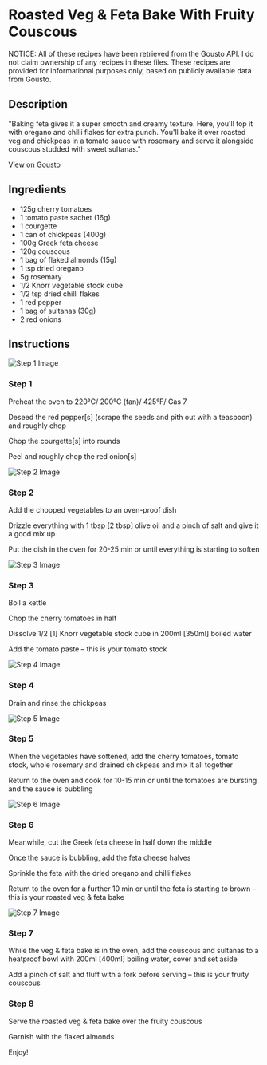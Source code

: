 # Roasted Veg & Feta Bake With Fruity Couscous

NOTICE: All of these recipes have been retrieved from the Gousto API. I do not claim ownership of any recipes in these files. These recipes are provided for informational purposes only, based on publicly available data from Gousto.

## Description

"Baking feta gives it a super smooth and creamy texture. Here, you'll top it with oregano and chilli flakes for extra punch. You'll bake it over roasted veg and chickpeas in a tomato sauce with rosemary and serve it alongside couscous studded with sweet sultanas."

[View on Gousto](https://www.gousto.co.uk/recipes/cookbook/roasted-veg-feta-bake-with-fruity-couscous)

## Ingredients

- 125g cherry tomatoes
- 1 tomato paste sachet (16g)
- 1 courgette 
- 1 can of chickpeas (400g)
- 100g Greek feta cheese
- 120g couscous
- 1 bag of flaked almonds (15g)
- 1 tsp dried oregano
- 5g rosemary
- 1/2 Knorr vegetable stock cube
- 1/2 tsp dried chilli flakes
- 1 red pepper
- 1 bag of sultanas (30g)
- 2 red onions

## Instructions

![Step 1 Image](https://production-media.gousto.co.uk/cms/recipe-step-image/2009.-step-1-x200.jpg)

### Step 1

Preheat the oven to 220°C/ 200°C (fan)/ 425°F/ Gas 7

Deseed the red pepper<span class="text-danger">[s]</span> (scrape the seeds and pith out with a teaspoon) and roughly chop

Chop the courgette<span class="text-danger">[s]</span> into rounds

Peel and roughly chop the red onion<span class="text-danger">[s]</span>

![Step 2 Image](https://production-media.gousto.co.uk/cms/recipe-step-image/2009.-step-2-x200.jpg)

### Step 2

Add the chopped vegetables to an oven-proof dish

Drizzle everything with 1 tbsp <span class="text-danger">[2 tbsp]</span> olive oil and a pinch of salt and give it a good mix up

Put the dish in the oven for 20-25 min or until everything is starting to soften

![Step 3 Image](https://production-media.gousto.co.uk/cms/recipe-step-image/2009.-step-3-x200.jpg)

### Step 3

Boil a kettle

Chop the cherry tomatoes in half

Dissolve 1/2 <span class="text-danger">[1]</span> Knorr vegetable stock cube in 200ml <span class="text-danger">[350ml]</span> boiled water

Add the tomato paste – this is your tomato stock

![Step 4 Image](https://production-media.gousto.co.uk/cms/recipe-step-image/2009.-step-4-x200.jpg)

### Step 4

Drain and rinse the chickpeas

![Step 5 Image](https://production-media.gousto.co.uk/cms/recipe-step-image/2009.-step-5-x200.jpg)

### Step 5

When the vegetables have softened, add the cherry tomatoes, tomato stock, whole rosemary and drained chickpeas and mix it all together

Return to the oven and cook for 10-15 min or until the tomatoes are bursting and the sauce is bubbling

![Step 6 Image](https://production-media.gousto.co.uk/cms/recipe-step-image/2009.-step-6-x200.jpg)

### Step 6

Meanwhile, cut the Greek feta cheese in half down the middle

Once the sauce is bubbling, add the feta cheese halves

Sprinkle the feta with the dried oregano and chilli flakes

Return to the oven for a further 10 min or until the feta is starting to brown – this is your roasted veg & feta bake

![Step 7 Image](https://production-media.gousto.co.uk/cms/recipe-step-image/2009.-step-7-x200.jpg)

### Step 7

While the veg & feta bake is in the oven, add the couscous and sultanas to a heatproof bowl with 200ml <span class="text-danger">[400ml]</span> boiling water, cover and set aside

Add a pinch of salt and fluff with a fork before serving – this is your fruity couscous

### Step 8

Serve the roasted veg & feta bake over the fruity couscous

Garnish with the flaked almonds

Enjoy!

